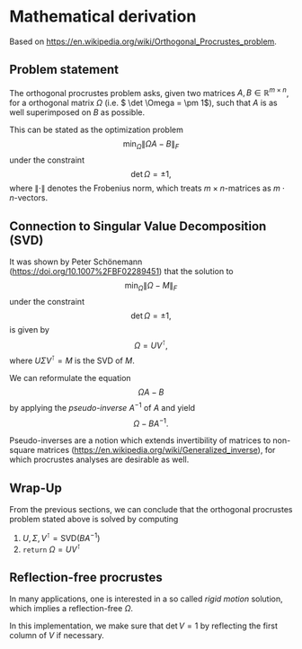 # Mathematical derivation
Based on https://en.wikipedia.org/wiki/Orthogonal_Procrustes_problem.

## Problem statement
The orthogonal procrustes problem asks, given two matrices $A, B \in \mathbb{R}^{m \times n}$, 
for a orthogonal matrix $\Omega$ (i.e. $ \det \Omega = \pm 1$), such that $A$ is as well superimposed on $B$ as 
possible.

This can be stated as the optimization problem
$$ \min_\Omega \| \Omega A - B \|_F $$
under the constraint
$$ \det \Omega = \pm1, $$
where $\| \cdot \|$ denotes the Frobenius norm, which treats $m \times n$-matrices as $m \cdot n$-vectors.

## Connection to Singular Value Decomposition (SVD)
It was shown by Peter Schönemann (https://doi.org/10.1007%2FBF02289451) that the solution to
$$ \min_\Omega \| \Omega - M \|_F $$
under the constraint
$$ \det \Omega = \pm1, $$
is given by
$$ \Omega = UV^\intercal,$$
where $U\Sigma V^\intercal = M$ is the SVD of $M$.

We can reformulate the equation 
$$\Omega A -B$$ 
by applying  the *pseudo-inverse* $A^{-1}$  of $A$ and yield
$$ \Omega - BA^{-1}.$$ 

Pseudo-inverses are a notion which extends invertibility of 
matrices to non-square matrices (https://en.wikipedia.org/wiki/Generalized_inverse), for which procrustes analyses are desirable as well.

## Wrap-Up
From the previous sections, we can conclude that the orthogonal procrustes problem stated above is solved by computing
1. $U, \Sigma, V^\intercal = \mathrm {SVD}(BA^{-1})$
2. `return` $\Omega = UV^\intercal$

## Reflection-free procrustes
In many applications, one is interested in a so called *rigid motion* solution, which implies a reflection-free
$\Omega$.

In this implementation, we make sure that $\det V=1$ by reflecting the first column of $V$ if necessary.